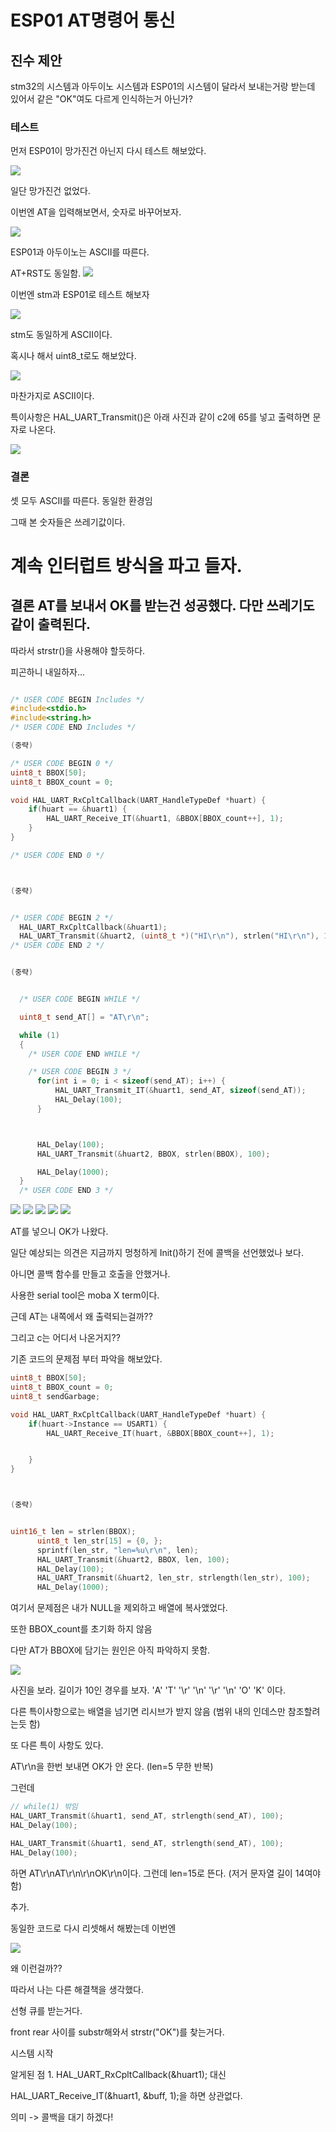 # ESP01 AT명령어 통신

## 진수 제안
stm32의 시스템과 아두이노 시스템과 ESP01의 시스템이 달라서
보내는거랑 받는데 있어서 같은 "OK"여도 다르게 인식하는거 아닌가?


### 테스트
먼저 ESP01이 망가진건 아닌지 다시 테스트 해보았다.

<img src='./img/망가진건없음.PNG'>

일단 망가진건 없었다.

이번엔 AT을 입력해보면서, 숫자로 바꾸어보자.

<img src='./img/AT입력시.PNG'>

ESP01과 아두이노는 ASCII를 따른다.

AT+RST도 동일함.
<img src='./img/AT+RST.PNG'>

이번엔 stm과 ESP01로 테스트 해보자

<img src='./img/stm도똑같다.PNG'>

stm도 동일하게 ASCII이다.

혹시나 해서 uint8_t로도 해보았다.

<img src='./img/uint도동일.PNG'>

마찬가지로 ASCII이다.

특이사항은 HAL_UART_Transmit()은 아래 사진과 같이 c2에 65를 넣고 출력하면 문자로 나온다.

<img src='./img/무조건문자로나오네.PNG'>

### 결론
셋 모두 ASCII를 따른다. 동일한 환경임

그때 본 숫자들은 쓰레기값이다.




# 계속 인터럽트 방식을 파고 들자.

## 결론 AT를 보내서 OK를 받는건 성공했다. 다만 쓰레기도 같이 출력된다.
따라서 strstr()을 사용해야 할듯하다.

피곤하니 내일하자...


```c

/* USER CODE BEGIN Includes */
#include<stdio.h>
#include<string.h>
/* USER CODE END Includes */

(중략)

/* USER CODE BEGIN 0 */
uint8_t BBOX[50];
uint8_t BBOX_count = 0;

void HAL_UART_RxCpltCallback(UART_HandleTypeDef *huart) {
	if(huart == &huart1) {
		HAL_UART_Receive_IT(&huart1, &BBOX[BBOX_count++], 1);
	}
}

/* USER CODE END 0 */



(중략)


/* USER CODE BEGIN 2 */
  HAL_UART_RxCpltCallback(&huart1);
  HAL_UART_Transmit(&huart2, (uint8_t *)("HI\r\n"), strlen("HI\r\n"), 100);
/* USER CODE END 2 */


(중략)


  /* USER CODE BEGIN WHILE */

  uint8_t send_AT[] = "AT\r\n";

  while (1)
  {
    /* USER CODE END WHILE */

    /* USER CODE BEGIN 3 */
	  for(int i = 0; i < sizeof(send_AT); i++) {
		  HAL_UART_Transmit_IT(&huart1, send_AT, sizeof(send_AT));
		  HAL_Delay(100);
	  }



	  HAL_Delay(100);
	  HAL_UART_Transmit(&huart2, BBOX, strlen(BBOX), 100);

	  HAL_Delay(1000);
  }
  /* USER CODE END 3 */

```

<img src='./img/uart1_baud.PNG'>
<img src='./img/uart2_baud.PNG'>

<img src='./img/uart1_NVIC.PNG'>
<img src='./img/uart2_NVIC.PNG'>

<img src='./img/뭔지는모르겠는데성공은얼추한듯.PNG'>

AT를 넣으니 OK가 나왔다.


일단 예상되는 의견은 지금까지 멍청하게 Init()하기 전에 콜백을 선언했었나 보다.

아니면 콜백 함수를 만들고 호출을 안했거나.

사용한 serial tool은 moba X term이다.


근데 AT는 내쪽에서 왜 출력되는걸까??

그리고 c는 어디서 나온거지??




기존 코드의 문제점 부터 파악을 해보았다.

```c
uint8_t BBOX[50];
uint8_t BBOX_count = 0;
uint8_t sendGarbage;

void HAL_UART_RxCpltCallback(UART_HandleTypeDef *huart) {
	if(huart->Instance == USART1) {
		HAL_UART_Receive_IT(huart, &BBOX[BBOX_count++], 1);


	}
}



(중략)


uint16_t len = strlen(BBOX);
	  uint8_t len_str[15] = {0, };
	  sprintf(len_str, "len=%u\r\n", len);
	  HAL_UART_Transmit(&huart2, BBOX, len, 100);
	  HAL_Delay(100);
	  HAL_UART_Transmit(&huart2, len_str, strlength(len_str), 100);
	  HAL_Delay(1000);

```


여기서 문제점은 내가 NULL을 제외하고 배열에 복사앴었다.

또한 BBOX_count를 초기화 하지 않음

다만 AT가 BBOX에 담기는 원인은 아직 파악하지 못함.


<img src="./img/문제점01.PNG">

사진을 보라. 길이가 10인 경우를 보자. 'A' 'T' '\r' '\n' '\r' '\n' 'O' 'K' 이다.   

다른 특이사항으로는 배열을 넘기면 리시브가 받지 않음 (범위 내의 인데스만 참조할려는듯 함)


또 다른 특이 사항도 있다.

AT\r\n을 한번 보내면 OK가 안 온다. (len=5 무한 반복)

그런데 

```c
// while(1) 밖임
HAL_UART_Transmit(&huart1, send_AT, strlength(send_AT), 100);
HAL_Delay(100);

HAL_UART_Transmit(&huart1, send_AT, strlength(send_AT), 100);
HAL_Delay(100);
```
하면 AT\r\nAT\r\n\r\nOK\r\n이다. 그런데 len=15로 뜬다. (저거 문자열 길이 14여야함)



추가.

동일한 코드로 다시 리셋해서 해봤는데 이번엔 


<img src="./img/len20.PNG">

왜 이런걸까??



따라서 나는 다른 해결책을 생각했다.

선형 큐를 받는거다.

front rear 사이를 substr해와서 strstr("OK")를 찾는거다.

시스템 시작






알게된 점 1.
HAL_UART_RxCpltCallback(&huart1); 대신

HAL_UART_Receive_IT(&huart1, &buff, 1);을 하면 상관없다.


의미 -> 콜백을 대기 하겠다!